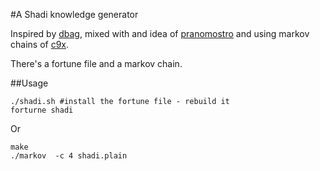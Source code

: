 #A Shadi knowledge generator

Inspired by [dbag](https://github.com/iotek/dbag/), mixed with and idea of
[pranomostro](https://nixers.net/showthread.php?tid=1872) and using markov
chains of [c9x](http://c9x.me/cbits/).

There's a fortune file and a markov chain.

##Usage

```
./shadi.sh #install the fortune file - rebuild it
forturne shadi
```

Or

```
make
./markov  -c 4 shadi.plain
```
